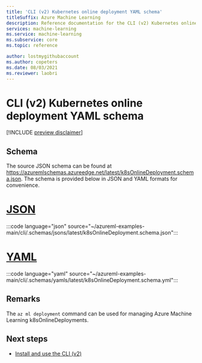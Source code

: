 ```yaml
---
title: 'CLI (v2) Kubernetes online deployment YAML schema'
titleSuffix: Azure Machine Learning
description: Reference documentation for the CLI (v2) Kubernetes online deployment YAML schema.
services: machine-learning
ms.service: machine-learning
ms.subservice: core
ms.topic: reference

author: lostmygithubaccount
ms.author: copeters
ms.date: 08/03/2021
ms.reviewer: laobri
---
```


# CLI (v2) Kubernetes online deployment YAML schema

[!INCLUDE [preview disclaimer](../../includes/machine-learning-preview-generic-disclaimer.md)]

## Schema

The source JSON schema can be found at https://azuremlschemas.azureedge.net/latest/k8sOnlineDeployment.schema.json. The schema is provided below in JSON and YAML formats for convenience.

# [JSON](#tab/json)

:::code language="json" source="~/azureml-examples-main/cli/.schemas/jsons/latest/k8sOnlineDeployment.schema.json":::

# [YAML](#tab/yaml)

:::code language="yaml" source="~/azureml-examples-main/cli/.schemas/yamls/latest/k8sOnlineDeployment.schema.yml":::

## Remarks

The `az ml deployment` command can be used for managing Azure Machine Learning k8sOnlineDeployments.

## Next steps

- [Install and use the CLI (v2)](how-to-configure-cli.md)
